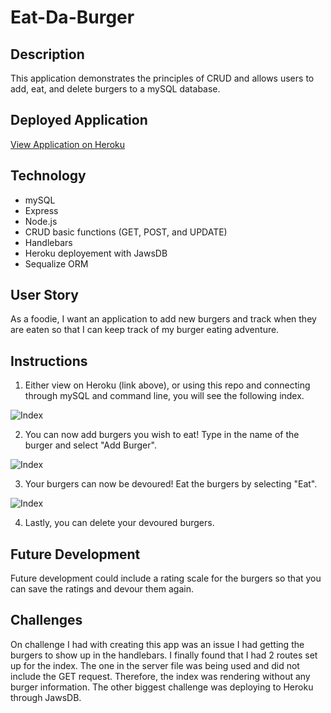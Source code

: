 # Eat-Da-Burger

## Description

This application demonstrates the principles of CRUD and allows users to add, eat, and delete burgers to a mySQL database.

## Deployed Application

[View Application on Heroku](https://enigmatic-eyrie-27131.herokuapp.com/)

## Technology

* mySQL
* Express
* Node.js
* CRUD basic functions (GET, POST, and UPDATE)
* Handlebars
* Heroku deployement with JawsDB
* Sequalize ORM

## User Story

As a foodie, I want an application to add new burgers and track when they are eaten so that I can keep track of my burger eating adventure.

## Instructions

1. Either view on Heroku (link above), or using this repo and connecting through mySQL and command line, you will see the following index.

![Index](https://kaykuhl.github.io/homework-13/public/assets/img/index.JPG)

2. You can now add burgers you wish to eat! Type in the name of the burger and select "Add Burger".

![Index](https://kaykuhl.github.io/homework-13/public/assets/img/add-burgers.JPG)

3. Your burgers can now be devoured! Eat the burgers by selecting "Eat".

![Index](https://kaykuhl.github.io/homework-13/public/assets/img/eat-burgers.JPG)

4. Lastly, you can delete your devoured burgers.

## Future Development

Future development could include a rating scale for the burgers so that you can save the ratings and devour them again.

## Challenges

On challenge I had with creating this app was an issue I had getting the burgers to show up in the handlebars. 
I finally found that I had 2 routes set up for the index. The one in the server file was being used and did not include the
GET request. Therefore, the index was rendering without any burger information.  The other biggest challenge was deploying to Heroku through JawsDB.